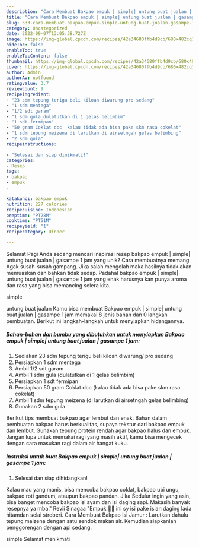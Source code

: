 ```yaml
---
description: "Cara Membuat Bakpao empuk | simple| untung buat jualan | gasampe 1 jam yang Lezat Sekali"
title: "Cara Membuat Bakpao empuk | simple| untung buat jualan | gasampe 1 jam yang Lezat Sekali"
slug: 533-cara-membuat-bakpao-empuk-simple-untung-buat-jualan-gasampe-1-jam-yang-lezat-sekali
category: Uncategorized
date: 2022-09-07T13:05:38.727Z
image: https://img-global.cpcdn.com/recipes/42a34680ffb4d9cb/680x482cq70/bakpao-empuk-simple-untung-buat-jualan-gasampe-1-jam-foto-resep-utama.jpg
hideToc: false
enableToc: true
enableTocContent: false
thumbnail: https://img-global.cpcdn.com/recipes/42a34680ffb4d9cb/680x482cq70/bakpao-empuk-simple-untung-buat-jualan-gasampe-1-jam-foto-resep-utama.jpg
cover: https://img-global.cpcdn.com/recipes/42a34680ffb4d9cb/680x482cq70/bakpao-empuk-simple-untung-buat-jualan-gasampe-1-jam-foto-resep-utama.jpg
author: Admin
authorAv: notfound
ratingvalue: 3.7
reviewcount: 9
recipeingredient:
- "23 sdm tepung terigu beli kiloan diwarung pro sedang"
- "1 sdm mentega"
- "1/2 sdt garam"
- "1 sdm gula dulatutkan di 1 gelas belimbim"
- "1 sdt fermipan"
- "50 gram Coklat dcc  kalau tidak ada bisa pake skm rasa cokelat"
- "1 sdm tepung meizena di larutkan di airsetngah gelas belimbing"
- "2 sdm gula"
recipeinstructions:

- "Selesai dan siap dinikmati!"
categories:
- Resep
tags:
- bakpao
- empuk
- 

katakunci: bakpao empuk  
nutrition: 227 calories
recipecuisine: Indonesian
preptime: "PT28M"
cooktime: "PT51M"
recipeyield: "1"
recipecategory: Dinner

---
```



Selamat Pagi Anda sedang mencari inspirasi resep bakpao empuk | simple| untung buat jualan | gasampe 1 jam yang unik? Cara membuatnya memang Agak susah-susah gampang. Jika salah mengolah maka hasilnya tidak akan memuaskan dan bahkan tidak sedap. Padahal bakpao empuk | simple| untung buat jualan | gasampe 1 jam yang enak harusnya kan punya aroma dan rasa yang bisa memancing selera kita.

 simple

 untung buat jualan  Kamu bisa membuat Bakpao empuk | simple| untung buat jualan | gasampe 1 jam memakai 8 jenis bahan dan 0 langkah pembuatan. Berikut ini langkah-langkah untuk menyiapkan hidangannya.

<!--inarticleads1-->

##### Bahan-bahan dan bumbu yang dibutuhkan untuk menyiapkan Bakpao empuk | simple| untung buat jualan | gasampe 1 jam:

1. Sediakan 23 sdm tepung terigu beli kiloan diwarung/ pro sedang
1. Persiapkan 1 sdm mentega
1. Ambil 1/2 sdt garam
1. Ambil 1 sdm gula (dulatutkan di 1 gelas belimbim)
1. Persiapkan 1 sdt fermipan
1. Persiapkan 50 gram Coklat dcc  (kalau tidak ada bisa pake skm rasa cokelat)
1. Ambil 1 sdm tepung meizena (di larutkan di airsetngah gelas belimbing)
1. Gunakan 2 sdm gula


Berikut tips membuat bakpao agar lembut dan enak. Bahan dalam pembuatan bakpao harus berkualitas, supaya tekstur dari bakpao empuk dan lembut. Gunakan tepung protein rendah agar bakpao halus dan empuk. Jangan lupa untuk memakai ragi yang masih aktif, kamu bisa mengecek dengan cara masukan ragi dalam air hangat kuku. 

<!--inarticleads2-->

##### Instruksi untuk buat Bakpao empuk | simple| untung buat jualan | gasampe 1 jam:


1. Selesai dan siap dihidangkan!

Kalau mau yang manis, bisa mencoba bakpao coklat, bakpao ubi ungu, bakpao roti gandum, ataupun bakpao pandan. Jika Sedulur ingin yang asin, bisa banget mencoba bakpao isi ayam dan isi daging sapi. Makasih banyak resepnya ya mba.&#34; Revii Sinagaa &#34;Empuk 🫰💛 ini sy isi pake isian daging lada hitamdan selai stroberi. Cara Membuat Bakpao Isi Jamur : Larutkan dahulu tepung maizena dengan satu sendok makan air. Kemudian siapkanlah penggorengan dengan api sedang. 

 simple Selamat menikmati
